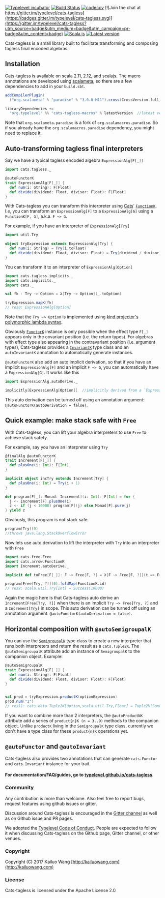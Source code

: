 [![Typelevel incubator](https://img.shields.io/badge/typelevel-incubator-F51C2B.svg)](http://typelevel.org)
[![Build Status](https://travis-ci.org/typelevel/cats-tagless.svg?branch=master)](https://travis-ci.org/typelevel/cats-tagless)
[![codecov](https://codecov.io/gh/typelevel/cats-tagless/branch/master/graph/badge.svg)](https://codecov.io/gh/typelevel/cats-tagless)
[![Join the chat at https://gitter.im/typelevel/cats-tagless](https://badges.gitter.im/typelevel/cats-tagless.svg)](https://gitter.im/typelevel/cats-tagless?utm_source=badge&utm_medium=badge&utm_campaign=pr-badge&utm_content=badge)
[![Scala.js](http://scala-js.org/assets/badges/scalajs-0.6.15.svg)](http://scala-js.org)
[![Latest version](https://index.scala-lang.org/typelevel/cats-tagless/cats-tagless-core/latest.svg?color=orange)](https://index.scala-lang.org/typelevel/cats-tagless/cats-tagless-core)


Cats-tagless is a small library built to facilitate transforming and composing tagless final encoded algebras.


## Installation

Cats-tagless is available on scala 2.11, 2.12, and scalajs. The macro annotations are developed using [scalameta](http://scalameta.org/), so there are a few dependencies to add in your `build.sbt`.

```scala
addCompilerPlugin(
  ("org.scalameta" % "paradise" % "3.0.0-M11").cross(CrossVersion.full))

libraryDependencies += 
  "org.typelevel" %% "cats-tagless-macros" % latestVersion  //latest version indicated in the badge above
```
Note that `org.scalameta.paradise` is a fork of `org.scalamacros.paradise`. So if you already have the
`org.scalamacros.paradise` dependency, you might need to replace it.


## <a id="auto-transform" href="#auto-transform"></a>Auto-transforming tagless final interpreters

Say we have a typical tagless encoded algebra `ExpressionAlg[F[_]]`

```scala
import cats.tagless._

@autoFunctorK
trait ExpressionAlg[F[_]] {
  def num(i: String): F[Float]
  def divide(dividend: Float, divisor: Float): F[Float]
}
```
With Cats-tagless you can transform this interpreter using [Cats](http://typelevel.org/cats)' [`FunctionK`](http://typelevel.org/cats/datatypes/functionk.html). I.e, you can transform an `ExpressionAlg[F]` to a `ExpressionAlg[G]` using a `FunctionK[F, G]`, a.k.a. `F ~> G`.

For example, if you have an interpreter of `ExpressionAlg[Try]`

```scala
import util.Try

object tryExpression extends ExpressionAlg[Try] {
  def num(i: String) = Try(i.toFloat)
  def divide(dividend: Float, divisor: Float) = Try(dividend / divisor)
}
```
You can transform it to an interpreter of `ExpressionAlg[Option]` 
```scala
import cats.tagless.implicits._
import cats.implicits._
import cats._

val fk : Try ~> Option = λ[Try ~> Option](_.toOption)

tryExpression.mapK(fk)
// res0: ExpressionAlg[Option]
```
Note that the `Try ~> Option` is implemented using [kind projector's polymorphic lambda syntax](https://github.com/non/kind-projector#polymorphic-lambda-values).   


Obviously [`FunctorK`](typeclasses.html#functorK) instance is only possible when the effect type `F[_]` appears only in the
covariant position (i.e. the return types). For algebras with effect type also appearing in the contravariant position (i.e. argument types), Cats-tagless provides a [`InvariantK`](typeclasses.html#invariantK) type class and an `autoInvariantK` annotation to automatically generate instances.

`@autoFunctorK` also add an auto implicit derivation, so that if you have an implicit  `ExpressionAlg[F]` and an implicit
`F ~> G`, you can automatically have a `ExpressionAlg[G]`.
It works like this 
```scala
import ExpressionAlg.autoDerive._

implicitly[ExpressionAlg[Option]]  //implicitly derived from a `ExpressionAlg[Try]` and a `Try ~> Option`
```
This auto derivation can be turned off using an annotation argument: `@autoFunctorK(autoDerivation = false)`.

## <a id="stack-safe" href="#stack-safe"></a>Quick example: make stack safe with `Free`
With Cats-tagless, you can lift your algebra interpreters to use `Free` to achieve stack safety.

 For example, say you have an interpreter using `Try`

```scala
@finalAlg @autoFunctorK
trait Increment[F[_]] {
  def plusOne(i: Int): F[Int]
}

implicit object incTry extends Increment[Try] {
  def plusOne(i: Int) = Try(i + 1)
}

def program[F[_]: Monad: Increment](i: Int): F[Int] = for {
  j <- Increment[F].plusOne(i)
  z <- if (j < 10000) program[F](j) else Monad[F].pure(j)
} yield z

```
Obviously, this program is not stack safe.
```scala
program[Try](0)
//throws java.lang.StackOverflowError
```
Now lets use auto derivation to lift the interpreter with `Try` into an interpreter with `Free`

```scala
import cats.free.Free
import cats.arrow.FunctionK
import Increment.autoDerive._

implicit def toFree[F[_]]: F ~> Free[F, ?] = λ[F ~> Free[F, ?]](t => Free.liftF(t))

program[Free[Try, ?]](0).foldMap(FunctionK.id)
// res9: scala.util.Try[Int] = Success(10000)
```

Again the magic here is that Cats-tagless auto derive an `Increment[Free[Try, ?]]` when there is an implicit `Try ~> Free[Try, ?]` and a `Increment[Try]` in scope. This auto derivation can be turned off using an annotation argument: `@autoFunctorK(autoDerivation = false)`.


## <a id="horizontal-comp" href="#horizontal-comp"></a>Horizontal composition with `@autoSemigroupalK`

You can use the [`SemigroupalK`](typeclasses.html#semigroupalK) type class to create a new interpreter that runs both interpreters and return the result as a `cats.Tuple2K`. The `@autoSemigroupalK` attribute add an instance of `SemigroupalK` to the companion object. Example:

```scala
@autoSemigroupalK
trait ExpressionAlg[F[_]] {
  def num(i: String): F[Float]
  def divide(dividend: Float, divisor: Float): F[Float]
}


val prod = tryExpression.productK(optionExpression)
prod.num("2")
// res11: cats.data.Tuple2K[Option,scala.util.Try,Float] = Tuple2K(Some(2.0),Success(2.0))
```

If you want to combine more than 2 interpreters, the `@autoProductNK` attribute add a series of `product{n}K (n = 3..9)` methods to the companion object. Unlike `productK` living in the `SemigroupalK` type class, currently we don't have a type class for these `product{n}K` operations yet.


## `@autoFunctor` and `@autoInvariant`

Cats-tagless also provides two annotations that can generate `cats.Functor` and `cats.Invariant` instance for your trait.

#### For documentation/FAQ/guides, go to [typelevel.github.io/cats-tagless](https://typelevel.github.io/cats-tagless).

### Community
Any contribution is more than welcome. Also feel free to report bugs, request features using github issues or gitter. 

Discussion around Cats-tagless is encouraged in the
[Gitter channel](https://gitter.im/typelevel/cats-tagless) as well as on Github issue and PR pages.

We adopted the
[Typelevel Code of Conduct](http://typelevel.org/conduct.html). People are expected to follow it when
discussing Cats-tagless on the Github page, Gitter channel, or other venues.

### Copyright

Copyright (C) 2017 Kailuo Wang [http://kailuowang.com](http://kailuowang.com)

### License 

Cats-tagless is licensed under the Apache License 2.0
